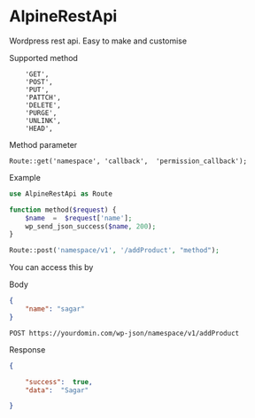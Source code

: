 
# AlpineRestApi

Wordpress rest api. Easy to make and customise

Supported method
```
    'GET',
    'POST',
    'PUT',
    'PATTCH',
    'DELETE',
    'PURGE',
    'UNLINK',
    'HEAD',
```

Method parameter 

    Route::get('namespace', 'callback',  'permission_callback');

Example

``` php    
use AlpineRestApi as Route 

function method($request) {
    $name  =  $request['name'];
    wp_send_json_success($name, 200);
}

Route::post('namespace/v1', '/addProduct', "method");
```

You can access this by 

Body
``` json	
{
    "name": "sagar"
}
```    
    POST https://yourdomin.com/wp-json/namespace/v1/addProduct
Response
``` json
{

    "success":  true,
    "data":  "Sagar"

}
```